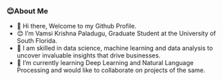 ### 😊About Me
- 👋 Hi there, Welcome to my Github Profile.
- 😊 I’m Vamsi Krishna Paladugu, Graduate Student at the University of South Florida. 
- 👀 I am skilled in data science, machine learning and data analysis to uncover invaluable insights that drive businesses. 
- 🌱 I’m currently learning Deep Learning and Natural Language Processing and would like to collaborate on projects of the same.

<!---
vamsi-krishna-paladugu/vamsi-krishna-paladugu is a ✨ special ✨ repository because its `README.md` (this file) appears on your GitHub profile.
You can click the Preview link to take a look at your changes.
--->
